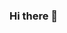 ### Hi there 👋

<!--
**0xjsonbin/0xjsonbin** is a ✨ _special_ ✨ repository because its `README.md` (this file) appears on your GitHub profile.

Here are some ideas to get you started:

- 🔭 I’m currently working on blockchain 
- 🌱 I’m currently learning blockchain
- 👯 I’m looking to collaborate on HACKATHONS
- 📫 How to reach me: via mnoutk@gmail.com

-->
